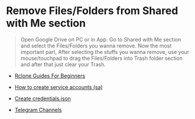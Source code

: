 # Remove Files/Folders from Shared with Me section

> Open Google Drive on PC or in App.
> Go to Shared with Me section and select the Files/Folders you wanna remove.
> Now the most important part,
> After selecting the stuffs you wanna remove, use your mouse/touchpad to drag the Files/Folders into Trash folder section and after that just clear your Trash.

-   [Rclone Guides For Beginners](https://telegra.ph/Rclone-Guide-for-Beginners-04-15)

-   [How to create service accounts (sa)](https://telegra.ph/How-to-create-and-use-service-accounts-sa-03-31)

-   [Create credentials.json](https://telegra.ph/Create-credentialsjson-06-09)

-   [Telegram Channels](https://t.me/gdriveguides)
